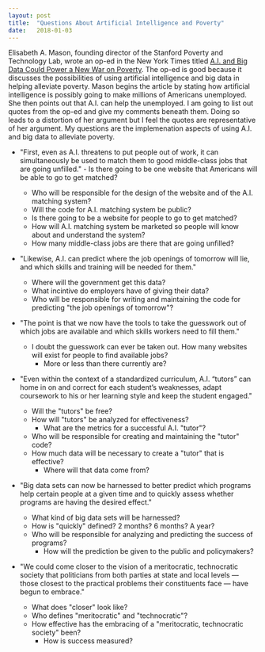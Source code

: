 ```yaml
---
layout: post
title:  "Questions About Artificial Intelligence and Poverty"
date:   2018-01-03
---
```


Elisabeth A. Mason, founding director of the Stanford Poverty and Technology Lab, wrote an op-ed in the New York Times titled [A.I. and Big Data Could Power a New War on Poverty](https://www.nytimes.com/2018/01/01/opinion/ai-and-big-data-could-power-a-new-war-on-poverty.html?_r=0). The op-ed is good because it discusses the possibilities of using artificial intelligence and big data in helping alleviate poverty. Mason begins the article by stating how artificial intelligence is possibly going to make millions of Americans unemployed. She then points out that A.I. can help the unemployed. I am going to list out quotes from the op-ed and give my comments beneath them. Doing so leads to a distortion of her argument but I feel the quotes are representative of her argument. My questions are the implemenation aspects of using A.I. and big data to alleviate poverty. 

- "First, even as A.I. threatens to put people out of work, it can simultaneously be used to match them to good middle-class jobs that are going unfilled."   - Is there going to be one website that Americans will be able to go to get matched?
    - Who will be responsible for the design of the website and of the A.I. matching system?
    - Will the code for A.I. matching system be public? 
    - Is there going to be a website for people to go to get matched? 
    - How will A.I. matching system be marketed so people will know about and understand the system?
    - How many middle-class jobs are there that are going unfilled?

- "Likewise, A.I. can predict where the job openings of tomorrow will lie, and which skills and training will be needed for them."
    - Where will the government get this data?
    - What incintive do employers have of giving their data?
    - Who will be responsible for writing and maintaining the code for predicting "the job openings of tomorrow"?

- "The point is that we now have the tools to take the guesswork out of which jobs are available and which skills workers need to fill them."
    - I doubt the guesswork can ever be taken out. How many websites will exist for people to find available jobs?
        - More or less than there currently are? 

- "Even within the context of a standardized curriculum, A.I. “tutors” can home in on and correct for each student’s weaknesses, adapt coursework to his or her learning style and keep the student engaged."
    - Will the "tutors" be free?
    - How will "tutors" be analyzed for effectiveness?
        - What are the metrics for a successful A.I. "tutor"?
    - Who will be responsible for creating and maintaining the "tutor" code?
    - How much data will be necessary to create a "tutor" that is effective?
        - Where will that data come from?

- "Big data sets can now be harnessed to better predict which programs help certain people at a given time and to quickly assess whether programs are having the desired effect."
    - What kind of big data sets will be harnessed?
    - How is "quickly" defined? 2 months? 6 months? A year?
    - Who will be responsible for analyzing and predicting the success of programs?
        - How will the prediction be given to the public and policymakers?

- "We could come closer to the vision of a meritocratic, technocratic society that politicians from both parties at state and local levels — those closest to the practical problems their constituents face — have begun to embrace."
    - What does "closer" look like?
    - Who defines "meritocratic" and "technocratic"?
    - How effective has the embracing of a "meritocratic, technocratic society" been?
        - How is success measured?